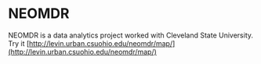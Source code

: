 # NEOMDR
NEOMDR is a data analytics project worked with Cleveland State University.
Try it [http://levin.urban.csuohio.edu/neomdr/map/](http://levin.urban.csuohio.edu/neomdr/map/)
